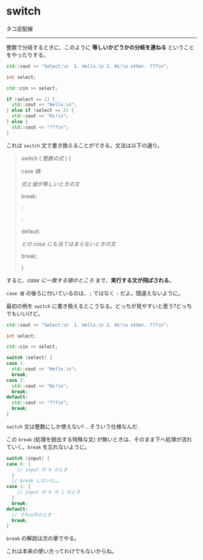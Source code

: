 # switch

タコ足配線

---

整数で分岐するときに、このように **等しいかどうかの分岐を連ねる** ということをやったりする。

```cpp
std::cout << "Select:\n  1. Hello.\n 2. Hi!\n other. ???\n";

int select;

std::cin >> select;

if (select == 1) {
  std::cout << "Hello.\n";
} else if (select == 2) {
  std::cout << "Hi!\n";
} else {
  std::cout << "???\n";
}
```

これは `switch` 文で書き換えることができる。文法は以下の通り。

> switch ( *整数の式* ) {
> 
> case *値*:
> 
>   *式と値が等しいときの文*
> 
>   break;
> 
>   :
> 
>   :
> 
> default:
> 
>   *どの case にも当てはまらないときの文*
> 
>   break;
> 
> }

すると、*case に一致する値のところ* まで、**実行する文が飛ばされる**。

`case 値` の後ろに付いているのは、`;` ではなく `:` だよ。間違えないように。


最初の例を `switch` に書き換えるとこうなる。どっちが見やすいと思う?どっちでもいいけど。

```cpp
std::cout << "Select:\n  1. Hello.\n 2. Hi!\n other. ???\n";

int select;

std::cin >> select;

switch (select) {
case 1:
  std::cout << "Hello.\n";
  break;
case 2:
  std::cout << "Hi!\n";
  break;
default:
  std::cout << "???\n";
  break;
}
```

`switch` 文は整数にしか使えない! ...そういう仕様なんだ.

この `break` (処理を脱出する特殊な文) が無いときは、そのまま下へ処理が流れていく。`break` を忘れないように。

```cpp
switch (input) {
case 0: {
    // input が 0 のとき
  }
  // break しないと……
case 1: {
    // input が 0 か 1 のとき
  }
  break;
default:
  // それ以外のとき
  break;
}
```

`break` の解説は次の章でやる。

これは本来の使い方ってわけでもないからね。
